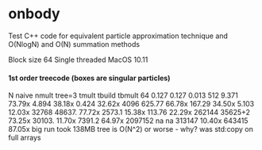 # onbody
Test C++ code for equivalent particle approximation technique and O(NlogN) and O(N) summation methods

Block size 64
Single threaded
MacOS 10.11

#### 1st order treecode (boxes are singular particles)

N       naive   nmult   tree=3  tmult   tbuild  tbmult
64      0.127           0.127           0.013
512     9.371   73.79x  4.894   38.18x  0.424   32.62x
4096    625.77  66.78x  167.29  34.50x  5.103   12.03x
32768   48637.  77.72x  2573.1  15.38x  113.76  22.29x
262144  35625+2 73.25x  30103.  11.70x  7391.2  64.97x
2097152 na      na      313147  10.40x  643415  87.05x
big run took 138MB
tree is O(N^2) or worse - why? was std:copy on full arrays

